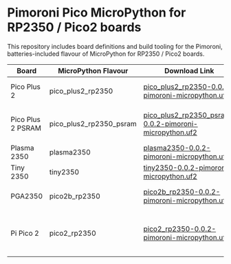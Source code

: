 # Pimoroni Pico MicroPython for RP2350 / Pico2 boards

This repository includes board definitions and build tooling for the Pimoroni,
batteries-included flavour of MicroPython for RP2350 / Pico2 boards.

| Board | MicroPython Flavour | Download Link | Notes |
|-------|---------------------|---------------|-------|
| Pico Plus 2 | pico_plus2_rp2350 | [pico_plus2_rp2350-0.0.2-pimoroni-micropython.uf2](https://github.com/pimoroni/pimoroni-pico-rp2350/releases/download/0.0.2/pico_plus2_rp2350-0.0.2-pimoroni-micropython.uf2) | Does not enable PSRAM
| Pico Plus 2 PSRAM | pico_plus2_rp2350_psram | [pico_plus2_rp2350_psram-0.0.2-pimoroni-micropython.uf2](https://github.com/pimoroni/pimoroni-pico-rp2350/releases/download/0.0.2/pico_plus2_rp2350_psram-0.0.2-pimoroni-micropython.uf2) | :warning: Experimental: Enables PSRAM
| Plasma 2350 | plasma2350 | [plasma2350-0.0.2-pimoroni-micropython.uf2](https://github.com/pimoroni/pimoroni-pico-rp2350/releases/download/0.0.2/plasma2350-0.0.2-pimoroni-micropython.uf2) |
| Tiny 2350 | tiny2350 | [tiny2350-0.0.2-pimoroni-micropython.uf2](https://github.com/pimoroni/pimoroni-pico-rp2350/releases/download/0.0.2/tiny2350-0.0.2-pimoroni-micropython.uf2) |
| PGA2350 | pico2b_rp2350 | [pico2b_rp2350-0.0.2-pimoroni-micropython.uf2](https://github.com/pimoroni/pimoroni-pico-rp2350/releases/download/0.0.2/pico2b_rp2350-0.0.2-pimoroni-micropython.uf2) | Requires the "B" variant for extra pins
| Pi Pico 2 | pico2_rp2350 | [pico2_rp2350-0.0.2-pimoroni-micropython.uf2](https://github.com/pimoroni/pimoroni-pico-rp2350/releases/download/0.0.2/pico2_rp2350-0.0.2-pimoroni-micropython.uf2) | This gives you the Pimoroni Pico libs on a vanilla Pico 2